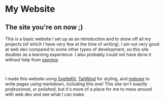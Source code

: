 # My Website
## The site you're on now ;)

This is a basic website I set up as an introduction and to show off all my projects (of which I have very few at the time of writing). I am not very good at web dev compared to some other types of development, so this site doubles as a learning experience. I also probably could not have done it without help from [sexnine](https://github.com/sexnine).

<br>

I made this website using [SvelteKit](https://kit.svelte.dev/), [TailWind](https://tailwindcss.com/) for styling, and [mdsvex](https://mdsvex.pngwn.io/) to write pages using markdown, including this one! This site isn't exactly *professional*, or *polished*, but it's more of a place for me to mess around with web dev and see what I can make.